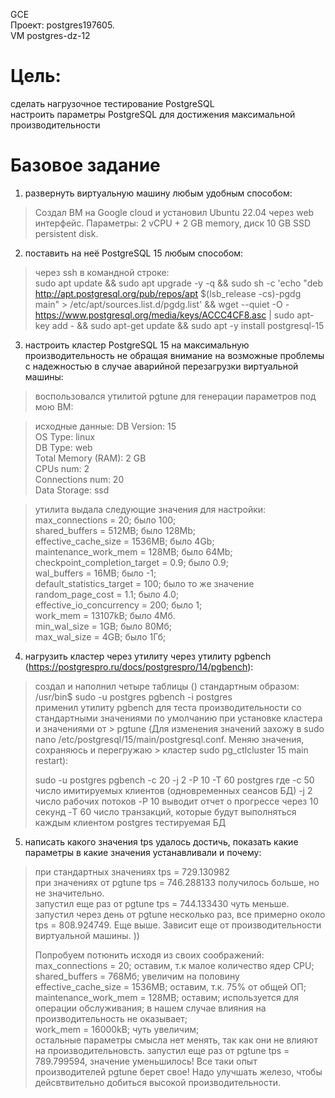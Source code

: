 GCE   
Проект: postgres197605.  
VM postgres-dz-12

# Цель:
сделать нагрузочное тестирование PostgreSQL    
настроить параметры PostgreSQL для достижения максимальной производительности   

# Базовое задание 

1. развернуть виртуальную машину любым удобным способом:    
> Создал ВМ на Google cloud и установил Ubuntu 22.04 через web интерфейс. Параметры: 2 vCPU + 2 GB memory, диск 10 GB SSD persistent disk.  

2. поставить на неё PostgreSQL 15 любым способом:   
> через ssh в командной строке:    
> sudo apt update && sudo apt upgrade -y -q && sudo sh -c 'echo "deb http://apt.postgresql.org/pub/repos/apt $(lsb_release -cs)-pgdg main" > /etc/apt/sources.list.d/pgdg.list' && wget --quiet -O - https://www.postgresql.org/media/keys/ACCC4CF8.asc | sudo apt-key add - && sudo apt-get update && sudo apt -y install postgresql-15

3. настроить кластер PostgreSQL 15 на максимальную производительность не обращая внимание на возможные проблемы с надежностью в случае аварийной перезагрузки виртуальной машины:     
> воспользовался утилитой pgtune для генерации параметров под мою ВМ:

> исходные данные:
>  DB Version: 15    
> OS Type: linux    
> DB Type: web    
> Total Memory (RAM): 2 GB    
> CPUs num: 2    
> Connections num: 20    
> Data Storage: ssd 
   
> утилита выдала следующие значения для настройки:     
> max_connections = 20; было 100;    
> shared_buffers = 512MB; было 128Mb;  
> effective_cache_size = 1536MB; было 4Gb;   
> maintenance_work_mem = 128MB; было 64Mb;   
> checkpoint_completion_target = 0.9; было 0.9;   
> wal_buffers = 16MB; было -1;    
> default_statistics_target = 100; было то же значение        
> random_page_cost = 1.1; было 4.0;   
> effective_io_concurrency = 200; было 1;    
> work_mem = 13107kB; было 4Мб.      
> min_wal_size = 1GB; было 80Мб;    
> max_wal_size = 4GB; было 1Гб;       

4. нагрузить кластер через утилиту через утилиту pgbench (https://postgrespro.ru/docs/postgrespro/14/pgbench):
> создал и наполнил четыре таблицы () стандартным образом: /usr/bin$ sudo -u postgres pgbench -i postgres   
> применил утилиту pgbench для теста производительности со стандартными значениями по умолчанию при установке кластера и значениями от   > pgtune (Для  изменения значений захожу в  sudo nano  /etc/postgresql/15/main/postgresql.conf. Меняю значения, сохраняюсь и перегружаю > кластер sudo pg_ctlcluster 15 main restart):
>   
> sudo -u postgres pgbench -c 20 -j 2 -P 10 -T 60  postgres
> где -с 50 число имитируемых клиентов (одновременных сеансов БД)
> -j 2 число рабочих потоков
> -P 10 выводит отчет о прогрессе через 10 секунд
> -T 60 число транзакций, которые будут выполняться каждым клиентом
> postgres тестируемая БД  

5. написать какого значения tps удалось достичь, показать какие параметры в
какие значения устанавливали и почему:          
> при стандартных значениях tps = 729.130982       
> при значениях от pgtune tps = 746.288133 получилось больше, но не значительно.            
> запустил еще раз от pgtune tps = 744.133430 чуть меньше.
> запустил через день от pgtune несколько раз, все примерно около tps = 808.924749. Еще выше. Зависит еще от производительности
> виртуальной машины. ))            
>     
> Попробуем потюнить исходя из своих соображений:     
> max_connections = 20; оставим, т.к малое количество ядер CPU;     
> shared_buffers = 768Мб; увеличим на половину    
> effective_cache_size = 1536MB; оставим, т.к. 75% от общей ОП;     
> maintenance_work_mem = 128MB; оставим; используется для операции обслуживания; в нашем случае влияния на производительность не
> оказывает;        
> work_mem = 16000kB; чуть увеличим;    
> остальные параметры смысла нет менять, так как они не влияют на производительновсть.
> запустил еще раз от pgtune tps = 789.799594, значение уменьшилось! Все таки опыт производителей pgtune берет свое!
> Надо улучшать железо, чтобы дейсвтвительно добиться высокой производительности.          


